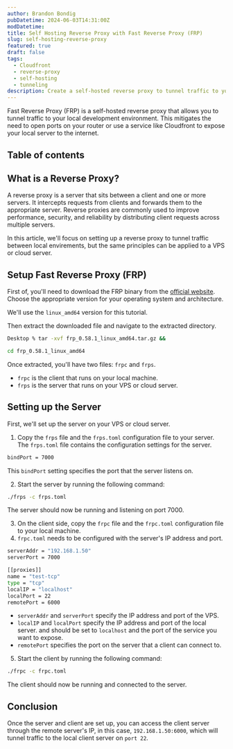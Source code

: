 ```yaml
---
author: Brandon Bondig
pubDatetime: 2024-06-03T14:31:00Z
modDatetime:
title: Self Hosting Reverse Proxy with Fast Reverse Proxy (FRP)
slug: self-hosting-reverse-proxy
featured: true
draft: false
tags:
  - Cloudfront
  - reverse-proxy
  - self-hosting
  - tunneling
description: Create a self-hosted reverse proxy to tunnel traffic to your local development environment without using Cloudfront.
---
```


Fast Reverse Proxy (FRP) is a self-hosted reverse proxy that allows you to tunnel traffic to your local development environment. This mitigates the need to open ports on your router or use a service like Cloudfront to expose your local server to the internet.

## Table of contents

## What is a Reverse Proxy?

A reverse proxy is a server that sits between a client and one or more servers. It intercepts requests from clients and forwards them to the appropriate server. Reverse proxies are commonly used to improve performance, security, and reliability by distributing client requests across multiple servers.

In this article, we'll focus on setting up a reverse proxy to tunnel traffic between local envirements, but the same principles can be applied to a VPS or cloud server.

## Setup Fast Reverse Proxy (FRP)

First of, you'll need to download the FRP binary from the [official website](https://github.com/fatedier/frp/releases).
Choose the appropriate version for your operating system and architecture.

We'll use the `linux_amd64` version for this tutorial.

Then extract the downloaded file and navigate to the extracted directory.

```bash
Desktop % tar -xvf frp_0.58.1_linux_amd64.tar.gz &&

cd frp_0.58.1_linux_amd64
```

Once extracted, you'll have two files: `frpc` and `frps`.

- `frpc` is the client that runs on your local machine.
- `frps` is the server that runs on your VPS or cloud server.

## Setting up the Server

First, we'll set up the server on your VPS or cloud server.

1. Copy the `frps` file and the `frps.toml` configuration file to your server.
   The `frps.toml` file contains the configuration settings for the server.

```bash
bindPort = 7000
```

This `bindPort` setting specifies the port that the server listens on.

2. Start the server by running the following command:

```bash
./frps -c frps.toml
```

The server should now be running and listening on port 7000.

3. On the client side, copy the `frpc` file and the `frpc.toml` configuration file to your local machine.
4. `frpc.toml` needs to be configured with the server's IP address and port.

```bash
serverAddr = "192.168.1.50"
serverPort = 7000

[[proxies]]
name = "test-tcp"
type = "tcp"
localIP = "localhost"
localPort = 22
remotePort = 6000
```

- `serverAddr` and `serverPort` specify the IP address and port of the VPS.
- `localIP` and `localPort` specify the IP address and port of the local server.
  and should be set to `localhost` and the port of the service you want to expose.
- `remotePort` specifies the port on the server that a client can connect to.

5. Start the client by running the following command:

```bash
./frpc -c frpc.toml
```

The client should now be running and connected to the server.

## Conclusion

Once the server and client are set up, you can access the client server through the remote server's IP, in this case, `192.168.1.50:6000`, which will tunnel traffic to the local client server on `port 22`.

